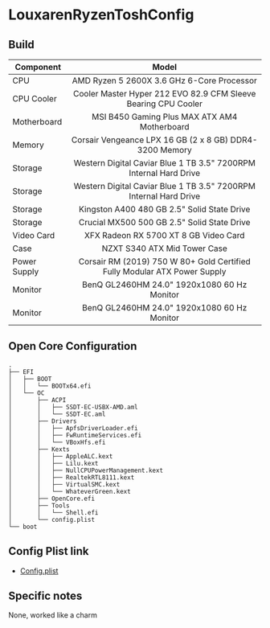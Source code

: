 # LouxarenRyzenToshConfig

## Build 

| Component     | Model         |
| ------------- |:-------------:| 
| CPU     | AMD Ryzen 5 2600X 3.6 GHz 6-Core Processor |
| CPU Cooler     | Cooler Master Hyper 212 EVO 82.9 CFM Sleeve Bearing CPU Cooler      |
| Motherboard | MSI B450 Gaming Plus MAX ATX AM4 Motherboard      |
| Memory | Corsair Vengeance LPX 16 GB (2 x 8 GB) DDR4-3200 Memory      |
| Storage | Western Digital Caviar Blue 1 TB 3.5" 7200RPM Internal Hard Drive      |
| Storage | Western Digital Caviar Blue 1 TB 3.5" 7200RPM Internal Hard Drive      |
| Storage | Kingston A400 480 GB 2.5" Solid State Drive      |
| Storage | Crucial MX500 500 GB 2.5" Solid State Drive      |
| Video Card | XFX Radeon RX 5700 XT 8 GB Video Card      |
| Case | NZXT S340 ATX Mid Tower Case      |
| Power Supply | Corsair RM (2019) 750 W 80+ Gold Certified Fully Modular ATX Power Supply      |
| Monitor | BenQ GL2460HM 24.0" 1920x1080 60 Hz Monitor      |
| Monitor | BenQ GL2460HM 24.0" 1920x1080 60 Hz Monitor      |

## Open Core Configuration 

```
.
├── EFI
│   ├── BOOT
│   │   └── BOOTx64.efi
│   └── OC
│       ├── ACPI
│       │   ├── SSDT-EC-USBX-AMD.aml
│       │   └── SSDT-EC.aml
│       ├── Drivers
│       │   ├── ApfsDriverLoader.efi
│       │   ├── FwRuntimeServices.efi
│       │   └── VBoxHfs.efi
│       ├── Kexts
│       │   ├── AppleALC.kext
│       │   ├── Lilu.kext
│       │   ├── NullCPUPowerManagement.kext
│       │   ├── RealtekRTL8111.kext
│       │   ├── VirtualSMC.kext
│       │   └── WhateverGreen.kext
│       ├── OpenCore.efi
│       ├── Tools
│       │   └── Shell.efi
│       └── config.plist
└── boot
```

## Config Plist link

- [Config.plist](https://github.com/gillesdubois/LouxarenRyzenToshConfig/blob/master/config.plist)

## Specific notes

None, worked like a charm
